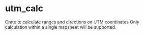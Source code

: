 # utm_calc
Crate to calculate ranges and directions on UTM coordinates
Only calculation within a single mapsheet will be supported.
